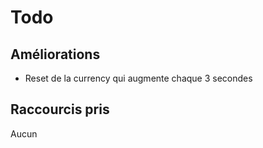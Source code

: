 # Todo

## Améliorations

- Reset de la currency qui augmente chaque 3 secondes

## Raccourcis pris

Aucun

